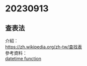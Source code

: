# 20230913
## 查表法
介紹：  
https://zh.wikipedia.org/zh-tw/查找表  
參考資料：  
[datetime function](https://github.com/ccc112a/py2cs/blob/master/02-演算法/02-方法/01-查表法/fiboanacci/fibonacci_lookup.py)